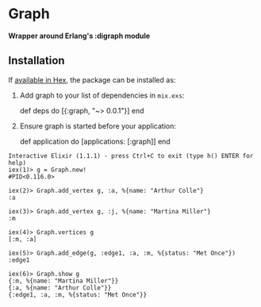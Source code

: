 # Graph

**Wrapper around Erlang's :digraph module**

## Installation

If [available in Hex](https://hex.pm/docs/publish), the package can be installed as:

  1. Add graph to your list of dependencies in `mix.exs`:

        def deps do
          [{:graph, "~> 0.0.1"}]
        end

  2. Ensure graph is started before your application:

        def application do
          [applications: [:graph]]
        end




```
Interactive Elixir (1.1.1) - press Ctrl+C to exit (type h() ENTER for help)
iex(1)> g = Graph.new!
#PID<0.116.0>

iex(2)> Graph.add_vertex g, :a, %{name: "Arthur Colle"}
:a

iex(3)> Graph.add_vertex g, :j, %{name: "Martina Miller"}
:m

iex(4)> Graph.vertices g
[:m, :a]

iex(5)> Graph.add_edge(g, :edge1, :a, :m, %{status: "Met Once"})
:edge1

iex(6)> Graph.show g
{:m, %{name: "Martina Miller"}}
{:a, %{name: "Arthur Colle"}}
{:edge1, :a, :m, %{status: "Met Once"}}
```